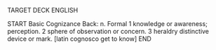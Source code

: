 TARGET DECK
ENGLISH

START
Basic
Cognizance
Back: n. Formal 1 knowledge or awareness; perception. 2 sphere of observation or concern. 3 heraldry distinctive device or mark. [latin cognosco get to know]
END
